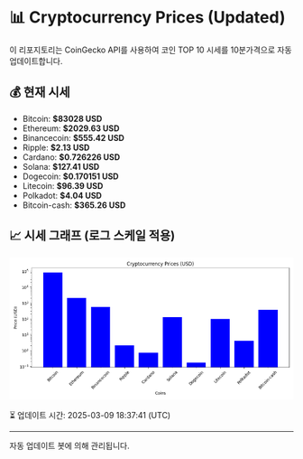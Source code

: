 
# 📊 Cryptocurrency Prices (Updated)

이 리포지토리는 CoinGecko API를 사용하여 코인 TOP 10 시세를 10분가격으로 자동 업데이트합니다.

## 💰 현재 시세
- Bitcoin: **$83028 USD**
- Ethereum: **$2029.63 USD**
- Binancecoin: **$555.42 USD**
- Ripple: **$2.13 USD**
- Cardano: **$0.726226 USD**
- Solana: **$127.41 USD**
- Dogecoin: **$0.170151 USD**
- Litecoin: **$96.39 USD**
- Polkadot: **$4.04 USD**
- Bitcoin-cash: **$365.26 USD**

## 📈 시세 그래프 (로그 스케일 적용)
![Crypto Prices](crypto_prices.png)

⏳ 업데이트 시간: 2025-03-09 18:37:41 (UTC)

---
자동 업데이트 봇에 의해 관리됩니다.

